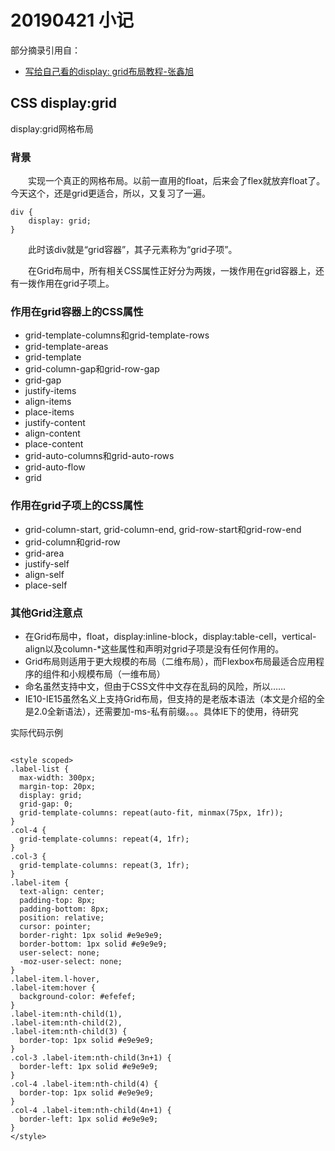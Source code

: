 # 20190421 小记

部分摘录引用自：
- [写给自己看的display: grid布局教程-张鑫旭](https://www.zhangxinxu.com/wordpress/2018/11/display-grid-css-css3/)

## CSS display:grid

display:grid网格布局

### 背景

&emsp;&emsp;实现一个真正的网格布局。以前一直用的float，后来会了flex就放弃float了。今天这个，还是grid更适合，所以，又复习了一遍。

```
div {
    display: grid;
}
```

&emsp;&emsp;此时该div就是“grid容器”，其子元素称为“grid子项”。

&emsp;&emsp;在Grid布局中，所有相关CSS属性正好分为两拨，一拨作用在grid容器上，还有一拨作用在grid子项上。

### 作用在grid容器上的CSS属性

- grid-template-columns和grid-template-rows
- grid-template-areas
- grid-template
- grid-column-gap和grid-row-gap
- grid-gap
- justify-items
- align-items
- place-items
- justify-content
- align-content
- place-content
- grid-auto-columns和grid-auto-rows
- grid-auto-flow
- grid

### 作用在grid子项上的CSS属性

- grid-column-start, grid-column-end, grid-row-start和grid-row-end
- grid-column和grid-row
- grid-area
- justify-self
- align-self
- place-self

### 其他Grid注意点

- 在Grid布局中，float，display:inline-block，display:table-cell，vertical-align以及column-*这些属性和声明对grid子项是没有任何作用的。
- Grid布局则适用于更大规模的布局（二维布局），而Flexbox布局最适合应用程序的组件和小规模布局（一维布局）
- 命名虽然支持中文，但由于CSS文件中文存在乱码的风险，所以……
- IE10-IE15虽然名义上支持Grid布局，但支持的是老版本语法（本文是介绍的全是2.0全新语法），还需要加-ms-私有前缀。。。具体IE下的使用，待研究


实际代码示例

```

<style scoped>
.label-list {
  max-width: 300px;
  margin-top: 20px;
  display: grid;
  grid-gap: 0;
  grid-template-columns: repeat(auto-fit, minmax(75px, 1fr));
}
.col-4 {
  grid-template-columns: repeat(4, 1fr);
}
.col-3 {
  grid-template-columns: repeat(3, 1fr);
}
.label-item {
  text-align: center;
  padding-top: 8px;
  padding-bottom: 8px;
  position: relative;
  cursor: pointer;
  border-right: 1px solid #e9e9e9;
  border-bottom: 1px solid #e9e9e9;
  user-select: none;
  -moz-user-select: none;
}
.label-item.l-hover,
.label-item:hover {
  background-color: #efefef;
}
.label-item:nth-child(1),
.label-item:nth-child(2),
.label-item:nth-child(3) {
  border-top: 1px solid #e9e9e9;
}
.col-3 .label-item:nth-child(3n+1) {
  border-left: 1px solid #e9e9e9;
}
.col-4 .label-item:nth-child(4) {
  border-top: 1px solid #e9e9e9;
}
.col-4 .label-item:nth-child(4n+1) {
  border-left: 1px solid #e9e9e9;
}
</style>

```



